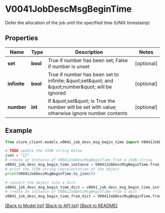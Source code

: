 # V0041JobDescMsgBeginTime

Defer the allocation of the job until the specified time (UNIX timestamp)

## Properties

Name | Type | Description | Notes
------------ | ------------- | ------------- | -------------
**set** | **bool** | True if number has been set; False if number is unset | [optional] 
**infinite** | **bool** | True if number has been set to infinite; \&quot;set\&quot; and \&quot;number\&quot; will be ignored | [optional] 
**number** | **int** | If \&quot;set\&quot; is True the number will be set with value; otherwise ignore number contents | [optional] 

## Example

```python
from slurm_client.models.v0041_job_desc_msg_begin_time import V0041JobDescMsgBeginTime

# TODO update the JSON string below
json = "{}"
# create an instance of V0041JobDescMsgBeginTime from a JSON string
v0041_job_desc_msg_begin_time_instance = V0041JobDescMsgBeginTime.from_json(json)
# print the JSON string representation of the object
print(V0041JobDescMsgBeginTime.to_json())

# convert the object into a dict
v0041_job_desc_msg_begin_time_dict = v0041_job_desc_msg_begin_time_instance.to_dict()
# create an instance of V0041JobDescMsgBeginTime from a dict
v0041_job_desc_msg_begin_time_from_dict = V0041JobDescMsgBeginTime.from_dict(v0041_job_desc_msg_begin_time_dict)
```
[[Back to Model list]](../README.md#documentation-for-models) [[Back to API list]](../README.md#documentation-for-api-endpoints) [[Back to README]](../README.md)



